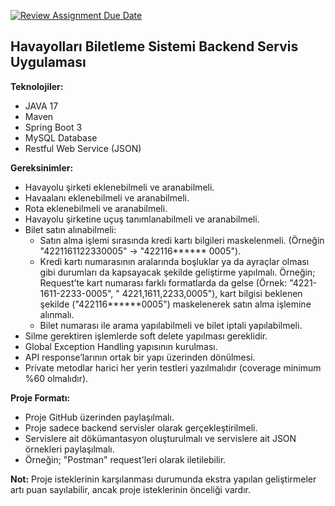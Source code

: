 [![Review Assignment Due Date](https://classroom.github.com/assets/deadline-readme-button-24ddc0f5d75046c5622901739e7c5dd533143b0c8e959d652212380cedb1ea36.svg)](https://classroom.github.com/a/zmClullX)

## Havayolları Biletleme Sistemi Backend Servis Uygulaması

**Teknolojiler:**

- JAVA 17
- Maven
- Spring Boot 3
- MySQL Database
- Restful Web Service (JSON)

**Gereksinimler:**

- Havayolu şirketi eklenebilmeli ve aranabilmeli.
- Havaalanı eklenebilmeli ve aranabilmeli.
- Rota eklenebilmeli ve aranabilmeli.
- Havayolu şirketine uçuş tanımlanabilmeli ve aranabilmeli.
- Bilet satın alınabilmeli:
    - Satın alma işlemi sırasında kredi kartı bilgileri maskelenmeli. (Örneğin "4221161122330005" -> "422116******
      0005").
    - Kredi kartı numarasının aralarında boşluklar ya da ayraçlar olması gibi durumları da kapsayacak şekilde geliştirme
      yapılmalı. Örneğin; Request’te kart numarası farklı formatlarda da gelse (Örnek: "4221-1611-2233-0005", "
      4221,1611,2233,0005"), kart bilgisi beklenen şekilde ("422116******0005") maskelenerek satın alma işlemine
      alınmalı.
    - Bilet numarası ile arama yapılabilmeli ve bilet iptali yapılabilmeli.
- Silme gerektiren işlemlerde soft delete yapılması gereklidir.
- Global Exception Handling yapısının kurulması.
- API response’larının ortak bir yapı üzerinden dönülmesi.
- Private metodlar harici her yerin testleri yazılmalıdır (coverage minimum %60 olmalıdır).

**Proje Formatı:**

- Proje GitHub üzerinden paylaşılmalı.
- Proje sadece backend servisler olarak gerçekleştirilmeli.
- Servislere ait dökümantasyon oluşturulmalı ve servislere ait JSON örnekleri paylaşılmalı.
- Örneğin; "Postman" request'leri olarak iletilebilir.

**Not:**
Proje isteklerinin karşılanması durumunda ekstra yapılan geliştirmeler artı puan sayılabilir, ancak proje isteklerinin
önceliği vardır.
